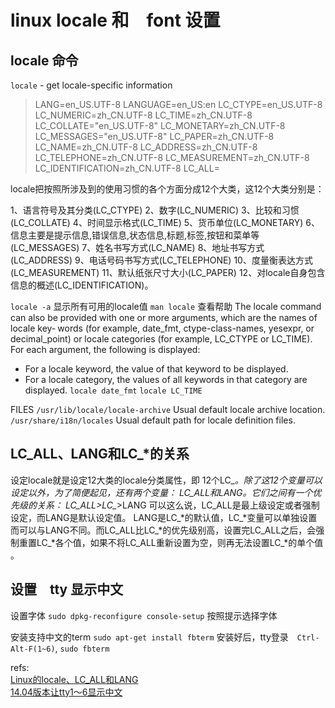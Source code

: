 # linux locale 和　font 设置

## locale 命令
`locale` - get locale-specific information

>LANG=en_US.UTF-8
LANGUAGE=en_US:en
LC_CTYPE=en_US.UTF-8
LC_NUMERIC=zh_CN.UTF-8
LC_TIME=zh_CN.UTF-8
LC_COLLATE="en_US.UTF-8"
LC_MONETARY=zh_CN.UTF-8
LC_MESSAGES="en_US.UTF-8"
LC_PAPER=zh_CN.UTF-8
LC_NAME=zh_CN.UTF-8
LC_ADDRESS=zh_CN.UTF-8
LC_TELEPHONE=zh_CN.UTF-8
LC_MEASUREMENT=zh_CN.UTF-8
LC_IDENTIFICATION=zh_CN.UTF-8
LC_ALL=

locale把按照所涉及到的使用习惯的各个方面分成12个大类，这12个大类分别是： 

1、语言符号及其分类(LC_CTYPE) 
2、数字(LC_NUMERIC) 
3、比较和习惯(LC_COLLATE) 
4、时间显示格式(LC_TIME) 
5、货币单位(LC_MONETARY) 
6、信息主要是提示信息,错误信息,状态信息,标题,标签,按钮和菜单等(LC_MESSAGES) 
7、姓名书写方式(LC_NAME) 
8、地址书写方式(LC_ADDRESS) 
9、电话号码书写方式(LC_TELEPHONE) 
10、度量衡表达方式 (LC_MEASUREMENT) 
11、默认纸张尺寸大小(LC_PAPER) 
12、对locale自身包含信息的概述(LC_IDENTIFICATION)。


`locale -a` 显示所有可用的locale值
`man locale` 查看帮助
The locale command can also be provided with one or more arguments, which are the names  of  locale  key‐
words  (for  example,  date_fmt,  ctype-class-names, yesexpr, or decimal_point) or locale categories (for
example, LC_CTYPE or LC_TIME).  For each argument, the following is displayed:

*  For a locale keyword, the value of that keyword to be displayed.
*  For a locale category, the values of all keywords in that category are displayed.
`locale date_fmt`
`locale LC_TIME`

FILES
`/usr/lib/locale/locale-archive`  Usual default locale archive location.
`/usr/share/i18n/locales`  Usual default path for locale definition files.

## LC_ALL、LANG和LC_*的关系
设定locale就是设定12大类的locale分类属性，即 12个LC_*。除了这12个变量可以设定以外，为了简便起见，还有两个变量： LC_ALL和LANG。它们之间有一个优先级的关系： LC_ALL>LC_*>LANG 可以这么说，LC_ALL是最上级设定或者强制设定，而LANG是默认设定值。
LANG是LC_*的默认值，LC_*变量可以单独设置而可以与LANG不同。而LC_ALL比LC_*的优先级别高，设置完LC_ALL之后，会强制重置LC_*各个值，如果不将LC_ALL重新设置为空，则再无法设置LC_*的单个值 。


## 设置　tty 显示中文　
设置字体
`sudo dpkg-reconfigure console-setup`
按照提示选择字体

安装支持中文的term 
`sudo apt-get install fbterm`
安装好后，tty登录　`Ctrl-Alt-F(1~6)`, `sudo fbterm`

refs:  
[Linux的locale、LC_ALL和LANG](http://www.cnblogs.com/LCcnblogs/p/6208110.html)  
[14.04版本让tty1～6显示中文](http://www.ubuntukylin.com/ukylin/forum.php?mod=viewthread&tid=8519)  


